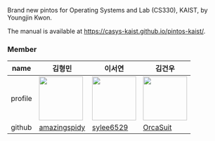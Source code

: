 Brand new pintos for Operating Systems and Lab (CS330), KAIST, by Youngjin Kwon.

The manual is available at https://casys-kaist.github.io/pintos-kaist/.

###  Member
| name | 김형민 | 이서연 | 김건우 | 
| --- | --- | --- | --- |
| profile | <img src="" width=100px height=100px/> | <img src="" width=100px height=100px/> | <img src="" width=100px height=100px/> | <img src="" width=100px height=100px/> |
| github | [amazingspidy](@amazingspidy) | [sylee6529](@sylee6529) | [OrcaSuit](@OrcaSuit) | 
